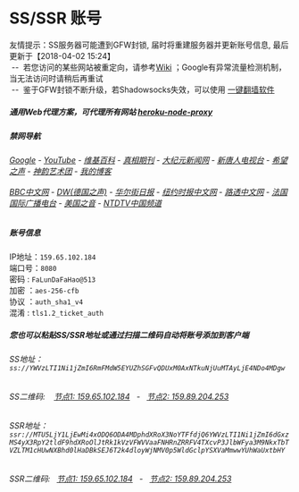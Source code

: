 # SS/SSR 账号 

友情提示：SS服务器可能遭到GFW封锁, 届时将重建服务器并更新账号信息, 最后更新于【2018-04-02 15:24】
<br/>&nbsp;--&nbsp; 若您访问的某些网站被重定向，请参考[Wiki](https://github.com/gfw-breaker/ssr-accounts/wiki) ；Google有异常流量检测机制，当无法访问时请稍后再重试
<br/>&nbsp;--&nbsp; 鉴于GFW封锁不断升级，若Shadowsocks失效，可以使用 [一键翻墙软件](https://lit-savannah-22950.herokuapp.com/proxy/http://wujieliulan.com/)

##### 通用Web代理方案，可代理所有网站 [heroku-node-proxy](https://github.com/gfw-breaker/heroku-node-proxy#--end--) 

##### 禁网导航

######  [Google](https://lit-savannah-22950.herokuapp.com/proxy/https://www.google.com/search?q=425事件) - [YouTube](https://git.io/vxNPj) - [维基百科](https://lit-savannah-22950.herokuapp.com/proxy/https://zh.wikipedia.org/wiki/喬高-麥塔斯調查報告)  - [真相期刊](https://lit-savannah-22950.herokuapp.com/proxy/http://qikan.minghui.org/display.aspx?category_id=3&zhuanti_id=2) - [大纪元新闻网](https://lit-savannah-22950.herokuapp.com/proxy/http://www.epochtimes.com/) - [新唐人电视台](https://lit-savannah-22950.herokuapp.com/proxy/http://www.ntdtv.com/) - [希望之声](https://lit-savannah-22950.herokuapp.com/proxy/http://soundofhope.org/) - [神韵艺术团](https://lit-savannah-22950.herokuapp.com/proxy/http://www.ntdtv.com/xtr/gb/prog673.html) - [我的博客](https://lit-savannah-22950.herokuapp.com/proxy/http://truth.atspace.eu/)<br/> <br/> [BBC中文网](https://lit-savannah-22950.herokuapp.com/proxy/http://www.bbc.com/zhongwen/simp) - [DW(德国之声)](https://lit-savannah-22950.herokuapp.com/proxy/http://www.dw.com/zh/在线报导/s-9058?&zhongwen=simp) - [华尔街日报](https://lit-savannah-22950.herokuapp.com/proxy/https://cn.wsj.com/zh-hans) - [纽约时报中文网](https://lit-savannah-22950.herokuapp.com/proxy/https://cn.nytimes.com/) - [路透中文网](https://lit-savannah-22950.herokuapp.com/proxy/https://cn.reuters.com/) - [法国国际广播电台](https://lit-savannah-22950.herokuapp.com/proxy/http://cn.rfi.fr/) - [美国之音](https://lit-savannah-22950.herokuapp.com/proxy/https://www.voachinese.com/) - [NTDTV中国频道](https://git.io/vxShq)


##### 账号信息
IP地址：`159.65.102.184`  
端口号：`8080`  
密码  : `FaLunDaFaHao@513`  
加密  ：`aes-256-cfb`  
协议  ：`auth_sha1_v4`  
混淆  : `tls1.2_ticket_auth`  

##### 您也可以粘贴SS/SSR地址或通过扫描二维码自动将账号添加到客户端

######  SS地址： `ss://YWVzLTI1Ni1jZmI6RmFMdW5EYUZhSGFvQDUxM0AxNTkuNjUuMTAyLjE4NDo4MDgw`   
######  SS二维码: &nbsp;&nbsp; <a href="http://159.65.102.184/info/ss.html" target="_blank">节点1: 159.65.102.184</a> &nbsp;&nbsp;-&nbsp;&nbsp; <a href="http://159.89.204.253/info/ss.html" target="_blank">节点2: 159.89.204.253</a>

######  SSR地址： `ssr://MTU5LjY1LjEwMi4xODQ6ODA4MDphdXRoX3NoYTFfdjQ6YWVzLTI1Ni1jZmI6dGxzMS4yX3RpY2tldF9hdXRoOlJtRk1kVzVFWVVaaFNHRnZRRFV4TXcvP3JlbWFya3M9NkxTbTVZLTM1cHUwNXBhd0lHaDBkSEJ6T2k4dloyWjNMV0p5WldGclpYSXVaMmwwYUhWaUxtbHY`     
######  SSR二维码: &nbsp;&nbsp;<a href="http://159.65.102.184/info/ssr.html" target="_blank">节点1: 159.65.102.184</a> &nbsp;&nbsp;-&nbsp;&nbsp; <a href="http://159.89.204.253/info/ssr.html" target="_blank">节点2: 159.89.204.253</a>


